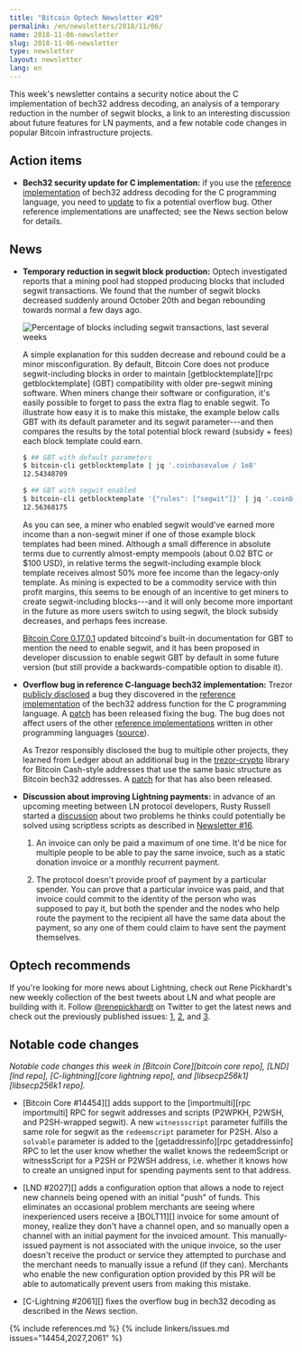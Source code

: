 ```yaml
---
title: "Bitcoin Optech Newsletter #20"
permalink: /en/newsletters/2018/11/06/
name: 2018-11-06-newsletter
slug: 2018-11-06-newsletter
type: newsletter
layout: newsletter
lang: en
---
```

This week's newsletter contains a security notice about the C
implementation of bech32 address decoding, an analysis of a temporary
reduction in the number of segwit blocks, a link to an interesting
discussion about future features for LN payments, and a few notable code
changes in popular Bitcoin infrastructure projects.

## Action items

- **Bech32 security update for C implementation:** if you use the
  [reference implementation][bech32 c] of bech32 address decoding for
  the C programming language, you need to [update][bech32 patch] to fix
  a potential overflow bug.  Other reference implementations are
  unaffected; see the News section below for details.

## News

- **Temporary reduction in segwit block production:** Optech
  investigated reports that a mining pool had stopped producing blocks
  that included segwit transactions.  We found that the number of segwit
  blocks decreased suddenly around October 20th and began rebounding
  towards normal a few days ago.

  ![Percentage of blocks including segwit transactions, last several weeks](/img/posts/segwit-blocks-2018-11.png)

  A simple explanation for this sudden decrease and rebound could be a
  minor misconfiguration.  By default, Bitcoin Core does not produce
  segwit-including blocks in order to maintain [getblocktemplate][rpc
  getblocktemplate] (GBT) compatibility with older pre-segwit mining
  software.  When miners change their software or configuration, it's
  easily possible to forget to pass the extra flag to enable segwit.
  To illustrate how easy it is to make this mistake, the example below
  calls GBT with its default parameter and its segwit parameter---and
  then compares the results by the total potential block reward
  (subsidy + fees) each block template could earn.

  ```bash
  $ ## GBT with default parameters
  $ bitcoin-cli getblocktemplate | jq '.coinbasevalue / 1e8'
  12.54348709

  $ ## GBT with segwit enabled
  $ bitcoin-cli getblocktemplate '{"rules": ["segwit"]}' | jq '.coinbasevalue / 1e8'
  12.56368175
  ```

  As you can see, a miner who enabled segwit would've earned more
  income than a non-segwit miner if one of those example block
  templates had been mined.  Although a small difference in absolute
  terms  due to currently almost-empty mempools (about 0.02 BTC or
  $100 USD), in relative terms the segwit-including example block
  template receives almost 50% more fee income than the legacy-only
  template.  As mining is expected to be a commodity service with thin
  profit margins, this seems to be enough of an incentive to get miners to
  create segwit-including blocks---and it will only become more
  important in the future as more users switch to using segwit, the
  block subsidy decreases, and perhaps fees increase.

  [Bitcoin Core 0.17.0.1][] updated bitcoind's built-in documentation
  for GBT to mention the need to enable segwit, and it has been proposed
  in developer discussion to enable segwit GBT by default in some
  future version (but still provide a backwards-compatible option to
  disable it).

- **Overflow bug in reference C-language bech32 implementation:** Trezor
  [publicly disclosed][bech32 overflow blog] a bug they discovered in
  the [reference implementation][bech32 c] of the bech32 address
  function for the C programming language.  A [patch][bech32 patch] has
  been released fixing the bug.  The bug does not affect users of the
  other [reference implementations][bech32 refs] written in other
  programming languages ([source][achow bech32]).

  As Trezor responsibly disclosed the bug to multiple other projects,
  they learned from Ledger about an additional bug in the
  [trezor-crypto][] library for Bitcoin Cash-style addresses that use
  the same basic structure as Bitcoin bech32 addresses.  A
  [patch][cashaddr patch] for that has also been released.

- **Discussion about improving Lightning payments:** in advance of an
  upcoming meeting between LN protocol developers, Rusty Russell started
  a [discussion][ln bolt11 ss] about two problems he thinks could
  potentially be solved using scriptless scripts as described in
  [Newsletter #16][].

  1. An invoice can only be paid a maximum of one time.  It'd be nice
     for multiple people to be able to pay the same invoice, such as a
     static donation invoice or a monthly recurrent payment.

  2. The protocol doesn't provide proof of payment by a particular spender.  You can prove that
     a particular invoice was paid, and that invoice could commit to
     the identity of the person who was supposed to pay it, but both
     the spender and the nodes who help route the payment to the
     recipient all have the same data about the payment, so any one of
     them could claim to have sent the payment themselves.

## Optech recommends

If you're looking for more news about Lightning, check out Rene
Pickhardt's new weekly collection of the best tweets about LN and what
people are building with it.  Follow [@renepickhardt][] on Twitter to
get the latest news and check out the previously published issues:
[1][lwil41], [2][lwil42], and [3][lwil43].

## Notable code changes

*Notable code changes this week in [Bitcoin Core][bitcoin core repo],
[LND][lnd repo], [C-lightning][core lightning repo], and [libsecp256k1][libsecp256k1
repo].*

- [Bitcoin Core #14454][] adds support to the [importmulti][rpc
  importmulti] RPC for segwit addresses and scripts (P2WPKH, P2WSH, and
  P2SH-wrapped segwit).  A new `witnessscript` parameter fulfills the
  same role for segwit as the `redeemscript` parameter for P2SH.  Also a
  `solvable` parameter is added to the [getaddressinfo][rpc
  getaddressinfo] RPC to let the user know whether the wallet knows the
  redeemScript or witnessScript for a P2SH or P2WSH address, i.e.
  whether it knows how to create an unsigned input for spending payments
  sent to that address.

- [LND #2027][] adds a configuration option that allows a node to reject
  new channels being opened with an initial "push" of funds.  This
  eliminates an occasional problem merchants are seeing where
  inexperienced users receive a [BOLT11][] invoice for some amount of
  money, realize they don't have a channel open, and so manually open a
  channel with an initial payment for the invoiced amount.  This
  manually-issued payment is not associated with the unique invoice, so
  the user doesn't receive the product or service they attempted to
  purchase and the merchant needs to manually issue a refund (if they
  can).  Merchants who enable the new configuration option provided by
  this PR will be able to automatically prevent users from making this
  mistake.

- [C-Lightning #2061][] fixes the overflow bug in bech32 decoding as
  described in the *News* section.

{% include references.md %}
{% include linkers/issues.md issues="14454,2027,2061" %}

[achow bech32]: https://twitter.com/achow101/status/1058370040368644097
[@renepickhardt]: https://twitter.com/renepickhardt
[lwil41]: https://twitter.com/i/moments/1051149970026442753
[lwil42]: https://twitter.com/i/moments/1051399582662443009
[lwil43]: https://twitter.com/i/moments/1055475460816228354

[bech32 c]: https://github.com/sipa/bech32/tree/master/ref/c
[bech32 patch]: https://github.com/sipa/bech32/commit/2b0aac650ce560fb2b2a2bebeacaa5c87d7e5938
[Bitcoin Core 0.17.0.1]: https://bitcoincore.org/en/releases/0.17.0.1/
[bech32 overflow blog]: https://blog.trezor.io/details-about-the-security-updates-in-trezor-one-firmware-1-7-1-5c34278425d8
[bech32 refs]: //github.com/sipa/bech32/tree/master/ref/
[trezor-crypto]: https://github.com/trezor/trezor-crypto/
[cashaddr patch]: https://github.com/trezor/trezor-crypto/commit/2bbbc3e15573294c6dd0273d2a8542ba42507eb0
[ln bolt11 ss]: https://gnusha.org/url/https://lists.linuxfoundation.org/pipermail/lightning-dev/2018-November/001489.html
[newsletter #16]: /en/newsletters/2018/10/09/#multiparty-ecdsa-for-scriptless-lightning-network-payment-channels
[output script descriptor]: https://github.com/bitcoin/bitcoin/blob/master/doc/descriptors.md
